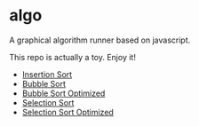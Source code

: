 # algo
A graphical algorithm runner  based on javascript.

This repo is actually a toy. Enjoy it!

* [Insertion Sort](http://duoani.github.io/algo/insertSort.html)
* [Bubble Sort](http://duoani.github.io/algo/bubbleSort.html)
* [Bubble Sort Optimized](http://duoani.github.io/algo/BubbleSort_optimized.html)
* [Selection Sort](http://duoani.github.io/algo/SelectSort.html)
* [Selection Sort Optimized](http://duoani.github.io/algo/SelectSort_optimized.html)
